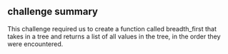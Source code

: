 ## challenge summary

This challenge required us to create a function called breadth_first that takes in a tree and returns a list of all values in the tree, in the order they were encountered.
